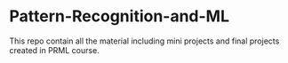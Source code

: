 # Pattern-Recognition-and-ML
This repo contain all the material including mini projects and final projects created in PRML course.
